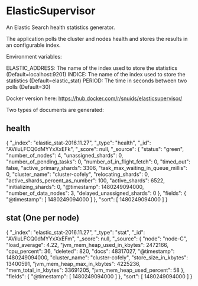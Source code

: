 # ElasticSupervisor
An Elastic Search health statistics generator.

The application polls the cluster and nodes health and stores the results in an configurable index.

Environment variables:

ELASTIC_ADDRESS: The name of the index used to store the statistics (Default=localhost:9201)
INDICE: The name of the index used to store the statistics (Default=elastic_stat)
PERIOD: The time in seconds between two polls (Default=30)

Docker version here: https://hub.docker.com/r/snuids/elasticsupervisor/

Two types of documents are generated:

## health
{
  "_index": "elastic_stat-2016.11.27",
  "_type": "health",
  "_id": "AViluLFCQ0dMYYxXxEFk",
  "_score": null,
  "_source": {
    "status": "green",
    "number_of_nodes": 4,
    "unassigned_shards": 0,
    "number_of_pending_tasks": 0,
    "number_of_in_flight_fetch": 0,
    "timed_out": false,
    "active_primary_shards": 3306,
    "task_max_waiting_in_queue_millis": 0,
    "cluster_name": "cluster-cofely",
    "relocating_shards": 0,
    "active_shards_percent_as_number": 100,
    "active_shards": 6522,
    "initializing_shards": 0,
    "@timestamp": 1480249094000,
    "number_of_data_nodes": 3,
    "delayed_unassigned_shards": 0
  },
  "fields": {
    "@timestamp": [
      1480249094000
    ]
  },
  "sort": [
    1480249094000
  ]
}

## stat (One per node)
{
  "_index": "elastic_stat-2016.11.27",
  "_type": "stat",
  "_id": "AViluLFCQ0dMYYxXxEFm",
  "_score": null,
  "_source": {
    "node": "node-C",
    "load_average": 4.22,
    "jvm_mem_heap_used_in_kbytes": 2472166,
    "cpu_percent": 36,
    "deleted": 820,
    "docs": 48317027,
    "@timestamp": 1480249094000,
    "cluster_name": "cluster-cofely",
    "store_size_in_kbytes": 13400591,
    "jvm_mem_heap_max_in_kbytes": 4225236,
    "mem_total_in_kbytes": 33691205,
    "jvm_mem_heap_used_percent": 58
  },
  "fields": {
    "@timestamp": [
      1480249094000
    ]
  },
  "sort": [
    1480249094000
  ]
}
